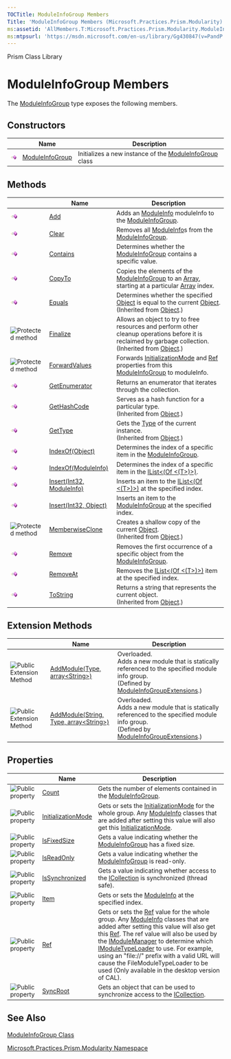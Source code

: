 ```yaml
---
TOCTitle: ModuleInfoGroup Members
Title: 'ModuleInfoGroup Members (Microsoft.Practices.Prism.Modularity)'
ms:assetid: 'AllMembers.T:Microsoft.Practices.Prism.Modularity.ModuleInfoGroup'
ms:mtpsurl: 'https://msdn.microsoft.com/en-us/library/Gg430847(v=PandP.50)'
---
```


Prism Class Library

ModuleInfoGroup Members
=======================

The [ModuleInfoGroup](https://msdn.microsoft.com/library/microsoft.practices.prism.modularity.moduleinfogroup) type exposes the following members.

Constructors
------------

<span id="constructorTableToggle"></span>
<table>

<thead>
<tr class="header">
<th> </th>
<th>Name</th>
<th>Description</th>
</tr>
</thead>
<tbody>
<tr class="odd">
<td><img src="images/public-method.gif" title="Public method" /></td>
<td><a href="https://msdn.microsoft.com/library/microsoft.practices.prism.modularity.moduleinfogroup.">ModuleInfoGroup</a></td>
<td><div class="summary">
Initializes a new instance of the <a href="https://msdn.microsoft.com/library/microsoft.practices.prism.modularity.moduleinfogroup">ModuleInfoGroup</a> class
</div></td>
</tr>
</tbody>
</table>

Methods
-------

<span id="methodTableToggle"></span>
<table>

<thead>
<tr class="header">
<th> </th>
<th>Name</th>
<th>Description</th>
</tr>
</thead>
<tbody>
<tr class="odd">
<td><img src="images/public-method.gif" title="Public method" /></td>
<td><a href="https://msdn.microsoft.com/library/microsoft.practices.prism.modularity.moduleinfogroup.add(microsoft.practices.prism.modularity.moduleinfo)">Add</a></td>
<td><div class="summary">
Adds an <a href="https://msdn.microsoft.com/library/microsoft.practices.prism.modularity.moduleinfo">ModuleInfo</a> moduleInfo to the <a href="https://msdn.microsoft.com/library/microsoft.practices.prism.modularity.moduleinfogroup">ModuleInfoGroup</a>.
</div></td>
</tr>
<tr class="even">
<td><img src="images/public-method.gif" title="Public method" /></td>
<td><a href="https://msdn.microsoft.com/library/microsoft.practices.prism.modularity.moduleinfogroup.clear">Clear</a></td>
<td><div class="summary">
Removes all <a href="https://msdn.microsoft.com/library/microsoft.practices.prism.modularity.moduleinfo">ModuleInfo</a>s from the <a href="https://msdn.microsoft.com/library/microsoft.practices.prism.modularity.moduleinfogroup">ModuleInfoGroup</a>.
</div></td>
</tr>
<tr class="odd">
<td><img src="images/public-method.gif" title="Public method" /></td>
<td><a href="https://msdn.microsoft.com/library/microsoft.practices.prism.modularity.moduleinfogroup.contains(microsoft.practices.prism.modularity.moduleinfo)">Contains</a></td>
<td><div class="summary">
Determines whether the <a href="https://msdn.microsoft.com/library/microsoft.practices.prism.modularity.moduleinfogroup">ModuleInfoGroup</a> contains a specific value.
</div></td>
</tr>
<tr class="even">
<td><img src="images/public-method.gif" title="Public method" /></td>
<td><a href="https://msdn.microsoft.com/library/microsoft.practices.prism.modularity.moduleinfogroup.copyto(microsoft.practices.prism.modularity.moduleinfo%5b%5d%2csystem.int32)">CopyTo</a></td>
<td><div class="summary">
Copies the elements of the <a href="https://msdn.microsoft.com/library/microsoft.practices.prism.modularity.moduleinfogroup">ModuleInfoGroup</a> to an <a href="http://msdn.microsoft.com/en-us/library/czz5hkty">Array</a>, starting at a particular <a href="http://msdn.microsoft.com/en-us/library/czz5hkty">Array</a> index.
</div></td>
</tr>
<tr class="odd">
<td><img src="images/public-method.gif" title="Public method" /></td>
<td><a href="http://msdn.microsoft.com/en-us/library/bsc2ak47">Equals</a></td>
<td><div class="summary">
Determines whether the specified <a href="http://msdn.microsoft.com/en-us/library/e5kfa45b">Object</a> is equal to the current <a href="http://msdn.microsoft.com/en-us/library/e5kfa45b">Object</a>.
</div>
(Inherited from <a href="http://msdn.microsoft.com/en-us/library/e5kfa45b">Object</a>.)</td>
</tr>
<tr class="even">
<td><img src="https://msdn.microsoft.com/en-us/Gg430847.protmethod(en-us,PandP.50).gif" title="Protected method" /></td>
<td><a href="http://msdn.microsoft.com/en-us/library/4k87zsw7">Finalize</a></td>
<td><div class="summary">
Allows an object to try to free resources and perform other cleanup operations before it is reclaimed by garbage collection.
</div>
(Inherited from <a href="http://msdn.microsoft.com/en-us/library/e5kfa45b">Object</a>.)</td>
</tr>
<tr class="odd">
<td><img src="https://msdn.microsoft.com/en-us/Gg430847.protmethod(en-us,PandP.50).gif" title="Protected method" /></td>
<td><a href="https://msdn.microsoft.com/library/microsoft.practices.prism.modularity.moduleinfogroup.forwardvalues(microsoft.practices.prism.modularity.moduleinfo)">ForwardValues</a></td>
<td><div class="summary">
Forwards <a href="https://msdn.microsoft.com/library/microsoft.practices.prism.modularity.moduleinfogroup.initializationmode">InitializationMode</a> and <a href="https://msdn.microsoft.com/library/microsoft.practices.prism.modularity.moduleinfogroup.ref">Ref</a> properties from this <a href="https://msdn.microsoft.com/library/microsoft.practices.prism.modularity.moduleinfogroup">ModuleInfoGroup</a> to moduleInfo.
</div></td>
</tr>
<tr class="even">
<td><img src="images/public-method.gif" title="Public method" /></td>
<td><a href="https://msdn.microsoft.com/library/microsoft.practices.prism.modularity.moduleinfogroup.getenumerator">GetEnumerator</a></td>
<td><div class="summary">
Returns an enumerator that iterates through the collection.
</div></td>
</tr>
<tr class="odd">
<td><img src="images/public-method.gif" title="Public method" /></td>
<td><a href="http://msdn.microsoft.com/en-us/library/zdee4b3y">GetHashCode</a></td>
<td><div class="summary">
Serves as a hash function for a particular type.
</div>
(Inherited from <a href="http://msdn.microsoft.com/en-us/library/e5kfa45b">Object</a>.)</td>
</tr>
<tr class="even">
<td><img src="images/public-method.gif" title="Public method" /></td>
<td><a href="http://msdn.microsoft.com/en-us/library/dfwy45w9">GetType</a></td>
<td><div class="summary">
Gets the <a href="http://msdn.microsoft.com/en-us/library/42892f65">Type</a> of the current instance.
</div>
(Inherited from <a href="http://msdn.microsoft.com/en-us/library/e5kfa45b">Object</a>.)</td>
</tr>
<tr class="odd">
<td><img src="images/public-method.gif" title="Public method" /></td>
<td><a href="https://msdn.microsoft.com/library/microsoft.practices.prism.modularity.moduleinfogroup.indexof(system.object)">IndexOf(Object)</a></td>
<td><div class="summary">
Determines the index of a specific item in the <a href="https://msdn.microsoft.com/library/microsoft.practices.prism.modularity.moduleinfogroup">ModuleInfoGroup</a>.
</div></td>
</tr>
<tr class="even">
<td><img src="images/public-method.gif" title="Public method" /></td>
<td><a href="https://msdn.microsoft.com/library/microsoft.practices.prism.modularity.moduleinfogroup.indexof(microsoft.practices.prism.modularity.moduleinfo)">IndexOf(ModuleInfo)</a></td>
<td><div class="summary">
Determines the index of a specific item in the <a href="http://msdn.microsoft.com/en-us/library/5y536ey6">IList&lt;(Of &lt;(T&gt;)&gt;)</a>.
</div></td>
</tr>
<tr class="odd">
<td><img src="images/public-method.gif" title="Public method" /></td>
<td><a href="https://msdn.microsoft.com/library/microsoft.practices.prism.modularity.moduleinfogroup.insert(system.int32%2cmicrosoft.practices.prism.modularity.moduleinfo)">Insert(Int32, ModuleInfo)</a></td>
<td><div class="summary">
Inserts an item to the <a href="http://msdn.microsoft.com/en-us/library/5y536ey6">IList&lt;(Of &lt;(T&gt;)&gt;)</a> at the specified index.
</div></td>
</tr>
<tr class="even">
<td><img src="images/public-method.gif" title="Public method" /></td>
<td><a href="https://msdn.microsoft.com/library/microsoft.practices.prism.modularity.moduleinfogroup.insert(system.int32%2csystem.object)">Insert(Int32, Object)</a></td>
<td><div class="summary">
Inserts an item to the <a href="https://msdn.microsoft.com/library/microsoft.practices.prism.modularity.moduleinfogroup">ModuleInfoGroup</a> at the specified index.
</div></td>
</tr>
<tr class="odd">
<td><img src="https://msdn.microsoft.com/en-us/Gg430847.protmethod(en-us,PandP.50).gif" title="Protected method" /></td>
<td><a href="http://msdn.microsoft.com/en-us/library/57ctke0a">MemberwiseClone</a></td>
<td><div class="summary">
Creates a shallow copy of the current <a href="http://msdn.microsoft.com/en-us/library/e5kfa45b">Object</a>.
</div>
(Inherited from <a href="http://msdn.microsoft.com/en-us/library/e5kfa45b">Object</a>.)</td>
</tr>
<tr class="even">
<td><img src="images/public-method.gif" title="Public method" /></td>
<td><a href="https://msdn.microsoft.com/library/microsoft.practices.prism.modularity.moduleinfogroup.remove(microsoft.practices.prism.modularity.moduleinfo)">Remove</a></td>
<td><div class="summary">
Removes the first occurrence of a specific object from the <a href="https://msdn.microsoft.com/library/microsoft.practices.prism.modularity.moduleinfogroup">ModuleInfoGroup</a>.
</div></td>
</tr>
<tr class="odd">
<td><img src="images/public-method.gif" title="Public method" /></td>
<td><a href="https://msdn.microsoft.com/library/microsoft.practices.prism.modularity.moduleinfogroup.removeat(system.int32)">RemoveAt</a></td>
<td><div class="summary">
Removes the <a href="http://msdn.microsoft.com/en-us/library/5y536ey6">IList&lt;(Of &lt;(T&gt;)&gt;)</a> item at the specified index.
</div></td>
</tr>
<tr class="even">
<td><img src="images/public-method.gif" title="Public method" /></td>
<td><a href="http://msdn.microsoft.com/en-us/library/7bxwbwt2">ToString</a></td>
<td><div class="summary">
Returns a string that represents the current object.
</div>
(Inherited from <a href="http://msdn.microsoft.com/en-us/library/e5kfa45b">Object</a>.)</td>
</tr>
</tbody>
</table>

Extension Methods
-----------------

<span id="extensionMethodTableToggle"></span>
<table>

<thead>
<tr class="header">
<th> </th>
<th>Name</th>
<th>Description</th>
</tr>
</thead>
<tbody>
<tr class="odd">
<td><img src="https://msdn.microsoft.com/en-us/Gg430847.pubextension(en-us,PandP.50).gif" title="Public Extension Method" /></td>
<td><a href="https://msdn.microsoft.com/library/microsoft.practices.prism.modularity.moduleinfogroupextensions.addmodule(microsoft.practices.prism.modularity.moduleinfogroup%2csystem.type%2csystem.string%5b%5d)">AddModule(Type, array&lt;String&gt;)</a></td>
<td>Overloaded.
<div class="summary">
Adds a new module that is statically referenced to the specified module info group.
</div>
(Defined by <a href="https://msdn.microsoft.com/library/microsoft.practices.prism.modularity.moduleinfogroupextensions">ModuleInfoGroupExtensions</a>.)</td>
</tr>
<tr class="even">
<td><img src="https://msdn.microsoft.com/en-us/Gg430847.pubextension(en-us,PandP.50).gif" title="Public Extension Method" /></td>
<td><a href="https://msdn.microsoft.com/library/microsoft.practices.prism.modularity.moduleinfogroupextensions.addmodule(microsoft.practices.prism.modularity.moduleinfogroup%2csystem.string%2csystem.type%2csystem.string%5b%5d)">AddModule(String, Type, array&lt;String&gt;)</a></td>
<td>Overloaded.
<div class="summary">
Adds a new module that is statically referenced to the specified module info group.
</div>
(Defined by <a href="https://msdn.microsoft.com/library/microsoft.practices.prism.modularity.moduleinfogroupextensions">ModuleInfoGroupExtensions</a>.)</td>
</tr>
</tbody>
</table>

Properties
----------

<span id="propertyTableToggle"></span>
<table>

<thead>
<tr class="header">
<th> </th>
<th>Name</th>
<th>Description</th>
</tr>
</thead>
<tbody>
<tr class="odd">
<td><img src="https://msdn.microsoft.com/en-us/Gg430847.pubproperty(en-us,PandP.50).gif" title="Public property" /></td>
<td><a href="https://msdn.microsoft.com/library/microsoft.practices.prism.modularity.moduleinfogroup.count">Count</a></td>
<td><div class="summary">
Gets the number of elements contained in the <a href="https://msdn.microsoft.com/library/microsoft.practices.prism.modularity.moduleinfogroup">ModuleInfoGroup</a>.
</div></td>
</tr>
<tr class="even">
<td><img src="https://msdn.microsoft.com/en-us/Gg430847.pubproperty(en-us,PandP.50).gif" title="Public property" /></td>
<td><a href="https://msdn.microsoft.com/library/microsoft.practices.prism.modularity.moduleinfogroup.initializationmode">InitializationMode</a></td>
<td><div class="summary">
Gets or sets the <a href="https://msdn.microsoft.com/library/microsoft.practices.prism.modularity.moduleinfo.initializationmode">InitializationMode</a> for the whole group. Any <a href="https://msdn.microsoft.com/library/microsoft.practices.prism.modularity.moduleinfo">ModuleInfo</a> classes that are added after setting this value will also get this <a href="https://msdn.microsoft.com/library/microsoft.practices.prism.modularity.moduleinfogroup.initializationmode">InitializationMode</a>.
</div></td>
</tr>
<tr class="odd">
<td><img src="https://msdn.microsoft.com/en-us/Gg430847.pubproperty(en-us,PandP.50).gif" title="Public property" /></td>
<td><a href="https://msdn.microsoft.com/library/microsoft.practices.prism.modularity.moduleinfogroup.isfixedsize">IsFixedSize</a></td>
<td><div class="summary">
Gets a value indicating whether the <a href="https://msdn.microsoft.com/library/microsoft.practices.prism.modularity.moduleinfogroup">ModuleInfoGroup</a> has a fixed size.
</div></td>
</tr>
<tr class="even">
<td><img src="https://msdn.microsoft.com/en-us/Gg430847.pubproperty(en-us,PandP.50).gif" title="Public property" /></td>
<td><a href="https://msdn.microsoft.com/library/microsoft.practices.prism.modularity.moduleinfogroup.isreadonly">IsReadOnly</a></td>
<td><div class="summary">
Gets a value indicating whether the <a href="https://msdn.microsoft.com/library/microsoft.practices.prism.modularity.moduleinfogroup">ModuleInfoGroup</a> is read-only.
</div></td>
</tr>
<tr class="odd">
<td><img src="https://msdn.microsoft.com/en-us/Gg430847.pubproperty(en-us,PandP.50).gif" title="Public property" /></td>
<td><a href="https://msdn.microsoft.com/library/microsoft.practices.prism.modularity.moduleinfogroup.issynchronized">IsSynchronized</a></td>
<td><div class="summary">
Gets a value indicating whether access to the <a href="http://msdn.microsoft.com/en-us/library/b1ht6113">ICollection</a> is synchronized (thread safe).
</div></td>
</tr>
<tr class="even">
<td><img src="https://msdn.microsoft.com/en-us/Gg430847.pubproperty(en-us,PandP.50).gif" title="Public property" /></td>
<td><a href="https://msdn.microsoft.com/library/microsoft.practices.prism.modularity.moduleinfogroup.item(system.int32)">Item</a></td>
<td><div class="summary">
Gets or sets the <a href="https://msdn.microsoft.com/library/microsoft.practices.prism.modularity.moduleinfo">ModuleInfo</a> at the specified index.
</div></td>
</tr>
<tr class="odd">
<td><img src="https://msdn.microsoft.com/en-us/Gg430847.pubproperty(en-us,PandP.50).gif" title="Public property" /></td>
<td><a href="https://msdn.microsoft.com/library/microsoft.practices.prism.modularity.moduleinfogroup.ref">Ref</a></td>
<td><div class="summary">
Gets or sets the <a href="https://msdn.microsoft.com/library/microsoft.practices.prism.modularity.moduleinfo.ref">Ref</a> value for the whole group. Any <a href="https://msdn.microsoft.com/library/microsoft.practices.prism.modularity.moduleinfo">ModuleInfo</a> classes that are added after setting this value will also get this <a href="https://msdn.microsoft.com/library/microsoft.practices.prism.modularity.moduleinfogroup.ref">Ref</a>. The ref value will also be used by the <a href="https://msdn.microsoft.com/library/microsoft.practices.prism.modularity.imodulemanager">IModuleManager</a> to determine which <a href="https://msdn.microsoft.com/library/microsoft.practices.prism.modularity.imoduletypeloader">IModuleTypeLoader</a> to use. For example, using an &quot;file://&quot; prefix with a valid URL will cause the FileModuleTypeLoader to be used (Only available in the desktop version of CAL).
</div></td>
</tr>
<tr class="even">
<td><img src="https://msdn.microsoft.com/en-us/Gg430847.pubproperty(en-us,PandP.50).gif" title="Public property" /></td>
<td><a href="https://msdn.microsoft.com/library/microsoft.practices.prism.modularity.moduleinfogroup.syncroot">SyncRoot</a></td>
<td><div class="summary">
Gets an object that can be used to synchronize access to the <a href="http://msdn.microsoft.com/en-us/library/b1ht6113">ICollection</a>.
</div></td>
</tr>
</tbody>
</table>

See Also
--------


[ModuleInfoGroup Class](https://msdn.microsoft.com/library/microsoft.practices.prism.modularity.moduleinfogroup)

[Microsoft.Practices.Prism.Modularity Namespace](https://msdn.microsoft.com/library/microsoft.practices.prism.modularity)
